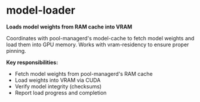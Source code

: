 # model-loader

**Loads model weights from RAM cache into VRAM**

Coordinates with pool-managerd's model-cache to fetch model weights and load them into GPU memory. Works with vram-residency to ensure proper pinning.

**Key responsibilities:**
- Fetch model weights from pool-managerd's RAM cache
- Load weights into VRAM via CUDA
- Verify model integrity (checksums)
- Report load progress and completion